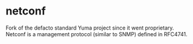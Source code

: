 netconf
=======

Fork of the defacto standard Yuma project since it went proprietary.  Netconf is a management protocol (similar to SNMP) defined in RFC4741.
